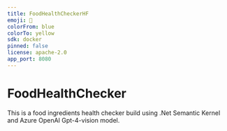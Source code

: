 ```yaml
---
title: FoodHealthCheckerHF
emoji: 🏃
colorFrom: blue
colorTo: yellow
sdk: docker
pinned: false
license: apache-2.0
app_port: 8080
---
```


# FoodHealthChecker

This is a food ingredients health checker build using .Net Semantic Kernel and Azure OpenAI Gpt-4-vision model. 
